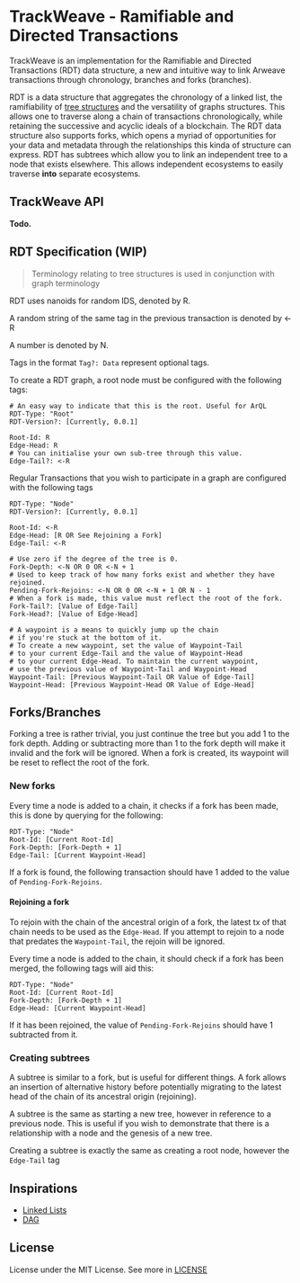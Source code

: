 # TrackWeave - Ramifiable and Directed Transactions

TrackWeave is an implementation for the Ramifiable and Directed Transactions (RDT) data structure,
a new and intuitive way to link Arweave transactions through chronology, branches and forks (branches).

RDT is a data structure that aggregates the chronology of a linked list,
the ramifiability of [tree structures](https://en.wikipedia.org/wiki/Tree_(data_structure)) and the versatility of
graphs structures. This allows one to traverse along a chain of transactions chronologically, while retaining the 
successive and acyclic ideals of a blockchain. The RDT data structure also supports forks, which opens a myriad of opportunities
for your data and metadata through the relationships this kinda of structure can express.
RDT has subtrees which allow you to link an independent tree to a node that exists elsewhere.
This allows independent ecosystems to easily traverse **into** separate ecosystems.

## TrackWeave API

__Todo.__

## RDT Specification (WIP)

> Terminology relating to tree structures is used in conjunction with graph terminology

RDT uses nanoids for random IDS, denoted by R.

A random string of the same tag in the previous transaction is denoted by <-R

A number is denoted by N.

Tags in the format `Tag?: Data` represent optional tags.

To create a RDT graph, a root node must be configured with the following tags:

```
# An easy way to indicate that this is the root. Useful for ArQL
RDT-Type: "Root"
RDT-Version?: [Currently, 0.0.1]

Root-Id: R
Edge-Head: R
# You can initialise your own sub-tree through this value.
Edge-Tail?: <-R
```

Regular Transactions that you wish to participate in a graph
are configured with the following tags

```
RDT-Type: "Node"
RDT-Version?: [Currently, 0.0.1]

Root-Id: <-R
Edge-Head: [R OR See Rejoining a Fork]
Edge-Tail: <-R

# Use zero if the degree of the tree is 0.
Fork-Depth: <-N OR 0 OR <-N + 1
# Used to keep track of how many forks exist and whether they have rejoined.
Pending-Fork-Rejoins: <-N OR 0 OR <-N + 1 OR N - 1
# When a fork is made, this value must reflect the root of the fork.
Fork-Tail?: [Value of Edge-Tail]
Fork-Head?: [Value of Edge-Head]

# A waypoint is a means to quickly jump up the chain
# if you're stuck at the bottom of it.
# To create a new waypoint, set the value of Waypoint-Tail
# to your current Edge-Tail and the value of Waypoint-Head
# to your current Edge-Head. To maintain the current waypoint,
# use the previous value of Waypoint-Tail and Waypoint-Head
Waypoint-Tail: [Previous Waypoint-Tail OR Value of Edge-Tail]
Waypoint-Head: [Previous Waypoint-Head OR Value of Edge-Head]
```

## Forks/Branches

Forking a tree is rather trivial, you just continue the tree but you add 1 to the fork depth.
Adding or subtracting more than 1 to the fork depth will make it invalid and the fork will be ignored.
When a fork is created, its waypoint will be reset to reflect the root of the fork.

### New forks

Every time a node is added to a chain, it checks if a fork has been made, this is done by querying for the following:

```
RDT-Type: "Node"
Root-Id: [Current Root-Id]
Fork-Depth: [Fork-Depth + 1]
Edge-Tail: [Current Waypoint-Head]
```

If a fork is found, the following transaction should have 1 added to the value of `Pending-Fork-Rejoins`.

#### Rejoining a fork

To rejoin with the chain of the ancestral origin of a fork, the latest tx of that chain needs to be used as
the `Edge-Head`. If you attempt to rejoin to a node that predates the `Waypoint-Tail`, the rejoin will be ignored.

Every time a node is added to the chain, it should check if a fork has been merged, the following tags will aid this:

```
RDT-Type: "Node"
Root-Id: [Current Root-Id]
Fork-Depth: [Fork-Depth + 1]
Edge-Head: [Current Waypoint-Head]
```

If it has been rejoined, the value of `Pending-Fork-Rejoins` should have 1 subtracted from it.

### Creating subtrees

A subtree is similar to a fork, but is useful for different things.
A fork allows an insertion of alternative history before potentially
migrating to the latest head of the chain of its ancestral origin (rejoining).

A subtree is the same as starting a new tree, however in reference to a previous node.
This is useful if you wish to demonstrate that there is a relationship with a
node and the genesis of a new tree.

Creating a subtree is exactly the same as creating a root node, however the `Edge-Tail` tag

## Inspirations

 - [Linked Lists](https://en.wikipedia.org/wiki/Linked_list)
 - [DAG](https://en.wikipedia.org/wiki/Directed_acyclic_graph)

## License

License under the MIT License. See more in [LICENSE](./LICENSE)